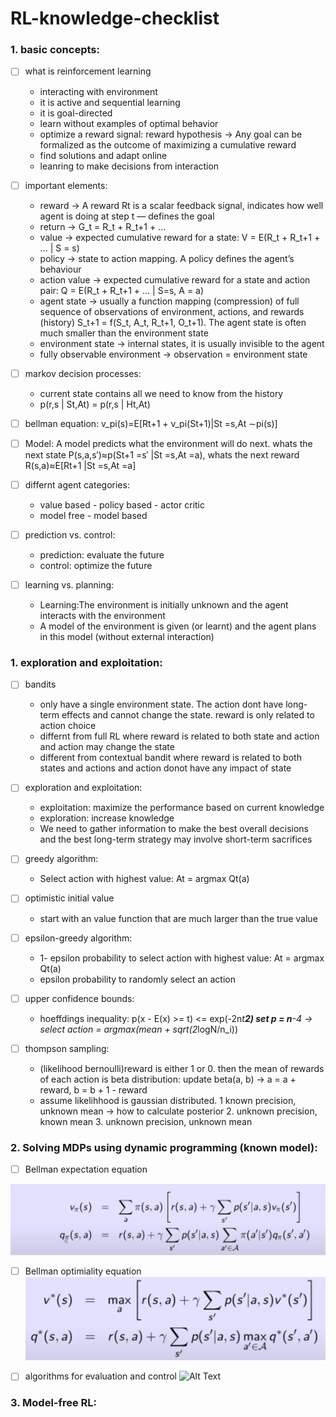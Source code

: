 # RL-knowledge-checklist

### 1. basic concepts:

- [ ] what is reinforcement learning
  * interacting with environment
  * it is active and sequential learning
  * it is goal-directed
  * learn without examples of optimal behavior
  * optimize a reward signal: reward hypothesis -> Any goal can be formalized as the outcome of maximizing a cumulative reward
  * find solutions and adapt online
  * leanring to make decisions from interaction 

- [ ] important elements:
  * reward -> A reward Rt is a scalar feedback signal, indicates how well agent is doing at step t — defines the goal
  * return -> G_t = R_t + R_t+1 + ...
  * value -> expected cumulative reward for a state: V = E(R_t + R_t+1 + ... | S = s)
  * policy -> state to action mapping. A policy defines the agent’s behaviour
  * action value -> expected cumulative reward for a state and action pair: Q = E(R_t + R_t+1 + ... | S=s, A = a)
  * agent state -> usually a function mapping (compression) of full sequence of observations of environment, actions, and rewards (history) S_t+1 = f(S_t, A_t, R_t+1, O_t+1). The agent state is often much smaller than the environment state
  * environment state -> internal states, it is usually invisible to the agent
  * fully observable environment -> observation = environment state

- [ ] markov decision processes:

  * current state contains all we need to know from the history
  * p(r,s | St,At) = p(r,s | Ht,At)

- [ ] bellman equation: v_pi(s)=E\[Rt+1 + v_pi(St+1)|St =s,At ∼pi(s)\]
- [ ] Model: A model predicts what the environment will do next. whats the next state P(s,a,s′)≈p(St+1 =s′ |St =s,At =a), whats the next reward R(s,a)≈E\[Rt+1 |St =s,At =a\]

- [ ] differnt agent categories:
  * value based - policy based - actor critic
  * model free - model based

- [ ] prediction vs. control:
  * prediction: evaluate the future
  * control: optimize the future

- [ ] learning vs. planning:
  * Learning:The environment is initially unknown and the agent interacts with the environment
  * A model of the environment is given (or learnt) and the agent plans in this model (without external interaction)

### 1. exploration and exploitation:

- [ ] bandits
  * only have a single environment state. The action dont have long-term effects and cannot change the state. reward is only related to action choice
  * differnt from full RL where reward is related to both state and action and action may change the state
  * different from contextual bandit where reward is related to both states and actions and action donot have any impact of state 

- [ ] exploration and exploitation:
  * exploitation: maximize the performance based on current knowledge
  * exploration: increase knowledge
  * We need to gather information to make the best overall decisions and the best long-term strategy may involve short-term sacrifices

- [ ] greedy algorithm:
  * Select action with highest value: At = argmax Qt(a)

- [ ] optimistic initial value
  * start with an value function that are much larger than the true value

- [ ] epsilon-greedy algorithm:
  * 1- epsilon probability to select action with highest value: At = argmax Qt(a)
  * epsilon probability to randomly select an action
 
- [ ] upper confidence bounds:
  *  hoeffdings inequality: p(x - E(x) >= t) <= exp(-2n*t**2) set p = n**-4 -> select action = argmax(mean + sqrt(2*logN/n_i))

- [ ] thompson sampling:
  * (likelihood bernoulli)reward is either 1 or 0. then the mean of rewards of each action is beta distribution: update beta(a, b) -> a = a + reward, b = b + 1 - reward
  * assume likelihhood is gaussian distributed. 1 known precision, unknown mean -> how to calculate posterior 2. unknown precision, known mean 3. unknown precision, unknown mean

### 2. Solving MDPs using dynamic programming (known model):

- [ ] Bellman expectation equation

![Alt Text](files/bellman_expectation_equations.png)

- [ ] Bellman optimiality equation
![Alt Text](files/bellman_optimality_equations.png)

- [ ] algorithms for evaluation and control
![Alt Text](files/solve_mdp_using_dp.png)

### 3. Model-free RL:










